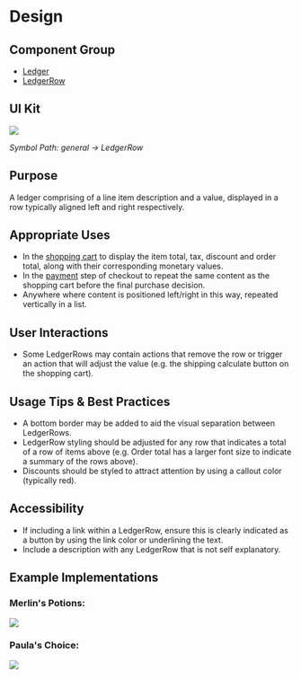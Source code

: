 # Design

## Component Group

- [Ledger](#!/Ledger)
- [LedgerRow](#!/LedgerRow)

## UI Kit

![](../../assets/images/components/ledger/ledger-uikit.png)

*Symbol Path: general -> LedgerRow*

## Purpose

A ledger comprising of a line item description and a value, displayed in a row typically aligned left and right respectively.

## Appropriate Uses

- In the [shopping cart](#!/CheckoutCart) to display the item total, tax, discount and order total, along with their corresponding monetary values.
- In the [payment](#!/CheckoutPayment) step of checkout to repeat the same content as the shopping cart before the final purchase decision.
- Anywhere where content is positioned left/right in this way, repeated vertically in a list.

## User Interactions

- Some LedgerRows may contain actions that remove the row or trigger an action that will adjust the value (e.g. the shipping calculate button on the shopping cart).

## Usage Tips & Best Practices

- A bottom border may be added to aid the visual separation between LedgerRows.
- LedgerRow styling should be adjusted for any row that indicates a total of a row of items above (e.g. Order total has a larger font size to indicate a summary of the rows above).
- Discounts should be styled to attract attention by using a callout color (typically red).

## Accessibility

- If including a link within a LedgerRow, ensure this is clearly indicated as a button by using the link color or underlining the text.
- Include a description with any LedgerRow that is not self explanatory.

## Example Implementations

### Merlin's Potions:

![](../../assets/images/components/ledger/ledger-merlins.png)

### Paula's Choice:

![](../../assets/images/components/ledger/ledger-paulas.png)
